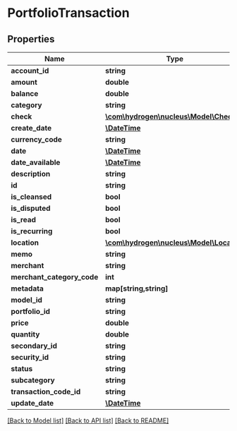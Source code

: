 # PortfolioTransaction

## Properties
Name | Type | Description | Notes
------------ | ------------- | ------------- | -------------
**account_id** | **string** | accountId | 
**amount** | **double** | amount | [optional] 
**balance** | **double** | balance | [optional] 
**category** | **string** | category | [optional] 
**check** | [**\com\hydrogen\nucleus\Model\Check**](Check.md) |  | [optional] 
**create_date** | [**\DateTime**](\DateTime.md) |  | [optional] 
**currency_code** | **string** | currency_code | [optional] 
**date** | [**\DateTime**](\DateTime.md) | date | 
**date_available** | [**\DateTime**](\DateTime.md) | dateAvailable | [optional] 
**description** | **string** | description | [optional] 
**id** | **string** |  | [optional] 
**is_cleansed** | **bool** | is_cleansed | [optional] 
**is_disputed** | **bool** | is_disputed | [optional] 
**is_read** | **bool** | isRead | [optional] 
**is_recurring** | **bool** | is_recurring | [optional] 
**location** | [**\com\hydrogen\nucleus\Model\Location**](Location.md) | location | [optional] 
**memo** | **string** | memo | [optional] 
**merchant** | **string** | merchant | [optional] 
**merchant_category_code** | **int** | merchant_category_code | [optional] 
**metadata** | **map[string,string]** | metadata | [optional] 
**model_id** | **string** | modelId | 
**portfolio_id** | **string** | portfolioId | 
**price** | **double** | price | [optional] 
**quantity** | **double** | quantity | [optional] 
**secondary_id** | **string** |  | [optional] 
**security_id** | **string** | securityId | [optional] 
**status** | **string** | status | [optional] 
**subcategory** | **string** | subcategory | [optional] 
**transaction_code_id** | **string** | alertId | 
**update_date** | [**\DateTime**](\DateTime.md) |  | [optional] 

[[Back to Model list]](../README.md#documentation-for-models) [[Back to API list]](../README.md#documentation-for-api-endpoints) [[Back to README]](../README.md)


